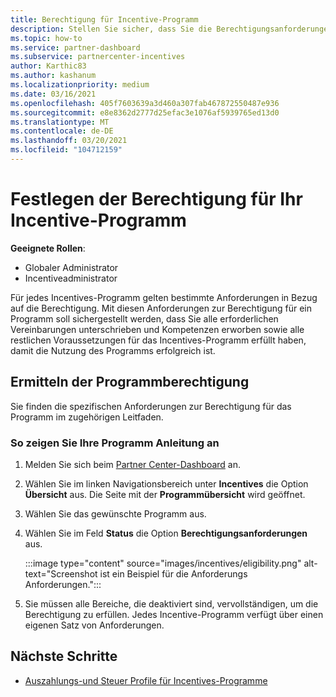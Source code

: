 ```yaml
---
title: Berechtigung für Incentive-Programm
description: Stellen Sie sicher, dass Sie die Berechtigungsanforderungen für das Incentives-Programm erfüllt haben. Dieser Vorgang umfasst das Überprüfen der Berechtigung im Programmhandbuch.
ms.topic: how-to
ms.service: partner-dashboard
ms.subservice: partnercenter-incentives
author: Karthic83
ms.author: kashanum
ms.localizationpriority: medium
ms.date: 03/16/2021
ms.openlocfilehash: 405f7603639a3d460a307fab467872550487e936
ms.sourcegitcommit: e8e8362d2777d25efac3e1076af5939765ed13d0
ms.translationtype: MT
ms.contentlocale: de-DE
ms.lasthandoff: 03/20/2021
ms.locfileid: "104712159"
---
```

# <a name="determine-your-incentives-program-eligibility"></a>Festlegen der Berechtigung für Ihr Incentive-Programm

**Geeignete Rollen**:

- Globaler Administrator
- Incentiveadministrator

 Für jedes Incentives-Programm gelten bestimmte Anforderungen in Bezug auf die Berechtigung. Mit diesen Anforderungen zur Berechtigung für ein Programm soll sichergestellt werden, dass Sie alle erforderlichen Vereinbarungen unterschrieben und Kompetenzen erworben sowie alle restlichen Voraussetzungen für das Incentives-Programm erfüllt haben, damit die Nutzung des Programms erfolgreich ist.

## <a name="determining-your-program-eligibility"></a>Ermitteln der Programmberechtigung

Sie finden die spezifischen Anforderungen zur Berechtigung für das Programm im zugehörigen Leitfaden. 

### <a name="to-see-your-program-guide"></a>So zeigen Sie Ihre Programm Anleitung an

1. Melden Sie sich beim [Partner Center-Dashboard](https://partner.microsoft.com/dashboard/) an.

2. Wählen Sie im linken Navigationsbereich unter **Incentives** die Option **Übersicht** aus. Die Seite mit der **Programmübersicht** wird geöffnet.

3. Wählen Sie das gewünschte Programm aus.

4. Wählen Sie im Feld **Status** die Option **Berechtigungsanforderungen** aus.

   :::image type="content" source="images/incentives/eligibility.png" alt-text="Screenshot ist ein Beispiel für die Anforderungs Anforderungen.":::

5. Sie müssen alle Bereiche, die deaktiviert sind, vervollständigen, um die Berechtigung zu erfüllen. Jedes Incentive-Programm verfügt über einen eigenen Satz von Anforderungen.

## <a name="next-steps"></a>Nächste Schritte

- [Auszahlungs-und Steuer Profile für Incentives-Programme](incentives-create-and-manage-your-payout-and-tax-profiles.md)
